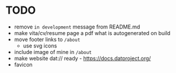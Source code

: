 TODO
====
+ remove `in development` message from README.md
+ make vita/cv/resume page a pdf what is autogenerated on build
+ move footer links to `/about`
  + use svg icons
+ include image of mine in `/about`
+ make website dat:// ready - https://docs.datproject.org/
+ favicon
